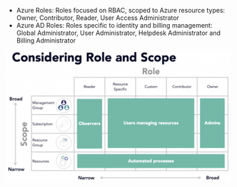 - Azure Roles: Roles focused on RBAC, scoped to Azure resource types: Owner, Contributor, Reader, User Access Administrator
- Azure AD Roles: Roles specific to identity and billing management: Global Administrator, User Administrator, Helpdesk Administrator and Billing Administrator
  
![Considering Role and Scope](ConsideringRoleandScope.png)